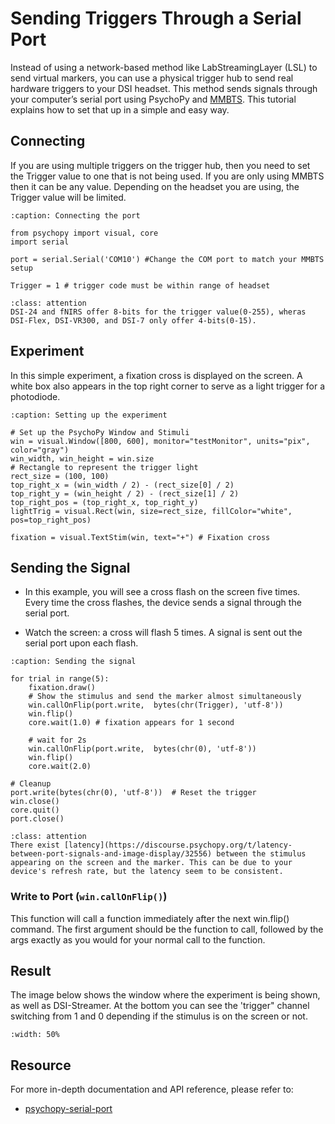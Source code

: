 # Sending Triggers Through a Serial Port

Instead of using a network-based method like LabStreamingLayer (LSL) to send virtual markers, you can use a physical trigger hub to send real hardware triggers to your DSI headset. This method sends signals through your computer’s serial port using PsychoPy and [MMBTS](../../help/tutorials/hardware.rst#mmbt-s-trigger-box-setup-with-e-prime). This tutorial explains how to set that up in a simple and easy way.

## Connecting

If you are using multiple triggers on the trigger hub, then you need to set the Trigger value to one that is not being used. If you are only using MMBTS then it can be any value. Depending on the headset you are using, the Trigger value will be limited.

```{code-block} python
:caption: Connecting the port

from psychopy import visual, core
import serial

port = serial.Serial('COM10') #Change the COM port to match your MMBTS setup

Trigger = 1 # trigger code must be within range of headset
```

```{admonition} Trigger Value Range
:class: attention
DSI-24 and fNIRS offer 8-bits for the trigger value(0-255), wheras DSI-Flex, DSI-VR300, and DSI-7 only offer 4-bits(0-15).
```

## Experiment

In this simple experiment, a fixation cross is displayed on the screen. A white box also appears in the top right corner to serve as a light trigger for a photodiode.

```{code-block} python
:caption: Setting up the experiment

# Set up the PsychoPy Window and Stimuli
win = visual.Window([800, 600], monitor="testMonitor", units="pix", color="gray")
win_width, win_height = win.size
# Rectangle to represent the trigger light
rect_size = (100, 100)
top_right_x = (win_width / 2) - (rect_size[0] / 2)
top_right_y = (win_height / 2) - (rect_size[1] / 2)
top_right_pos = (top_right_x, top_right_y)
lightTrig = visual.Rect(win, size=rect_size, fillColor="white", pos=top_right_pos)

fixation = visual.TextStim(win, text="+") # Fixation cross
```

## Sending the Signal

* In this example, you will see a cross flash on the screen five times. Every time the cross flashes, the device sends a signal through the serial port.

* Watch the screen: a cross will flash 5 times. A signal is sent out the serial port upon each flash.

```{code-block} python
:caption: Sending the signal

for trial in range(5):
    fixation.draw()
    # Show the stimulus and send the marker almost simultaneously
    win.callOnFlip(port.write,  bytes(chr(Trigger), 'utf-8'))
    win.flip()
    core.wait(1.0) # fixation appears for 1 second

    # wait for 2s
    win.callOnFlip(port.write,  bytes(chr(0), 'utf-8'))
    win.flip()
    core.wait(2.0) 

# Cleanup
port.write(bytes(chr(0), 'utf-8'))  # Reset the trigger
win.close()
core.quit()
port.close()
```

```{admonition} Latency
:class: attention
There exist [latency](https://discourse.psychopy.org/t/latency-between-port-signals-and-image-display/32556) between the stimulus appearing on the screen and the marker. This can be due to your device's refresh rate, but the latency seem to be consistent. 
```

### Write to Port (```win.callOnFlip()```)

This function will call a function immediately after the next win.flip() command.
The first argument should be the function to call, followed by the args exactly as you would for your normal call to the function.

## Result

The image below shows the window where the experiment is being shown, as well as DSI-Streamer. At the bottom you can see the 'trigger" channel switching from 1 and 0 depending if the stimulus is on the screen or not.

```{image} ../../_static/psychopy-serial.png
:width: 50%
```

## Resource

For more in-depth documentation and API reference, please refer to:

* [psychopy-serial-port](https://www.psychopy.org/hardware/serialPortInstr.html)
